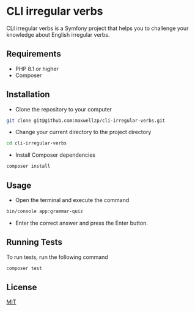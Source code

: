 # CLI irregular verbs

CLI irregular verbs is a Symfony project that helps you to challenge your knowledge about English irregular verbs.

## Requirements
* PHP 8.1 or higher
* Composer

## Installation
* Clone the repository to your computer
```bash
git clone git@github.com:maxwellzp/cli-irregular-verbs.git
```
* Change your current directory to the project directory
```bash
cd cli-irregular-verbs
```
* Install Composer dependencies
```bash
composer install
```


## Usage
* Open the terminal and execute the command
```bash
bin/console app:grammar-quiz
```
* Enter the correct answer and press the Enter button.
## Running Tests

To run tests, run the following command

```bash
composer test
```


## License

[MIT](https://choosealicense.com/licenses/mit/)

